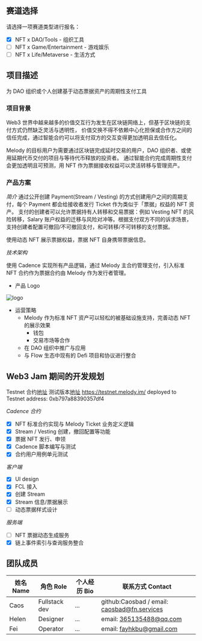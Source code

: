 # <Melody>


## 赛道选择

请选择一项赛道类型进行报名：

- [x] NFT x DAO/Tools - 组织工具
- [ ] NFT x Game/Entertainment - 游戏娱乐
- [ ] NFT x Life/Metaverse - 生活方式

## 项目描述

为 DAO 组织或个人创建基于动态票据资产的周期性支付工具

### 项目背景

Web3 世界中越来越多的价值交互行为发生在区块链网络上，但基于区块链的支付方式仍然缺乏灵活与透明性，
价值交换不得不依赖中心化担保或合作方之间的信任完成，通过智能合约可以将支付双方的交互变得更加透明且去信任化。

Melody 的目标用户为需要通过区块链完成延时交易的用户，DAO 组织者、或使用延期代币交付的项目与等待代币释放的投资者。
通过智能合约完成周期性支付会更加透明且可预测，用 NFT 作为票据接收权益可以灵活转移与管理资产。

### 产品方案

_简介_
通过公开创建 Payment(Stream / Vesting) 的方式创建用户之间的周期支付，每个 Payment 都会给接收者发行 Ticket 作为类似于「票据」权益的 NFT 资产。
支付的创建者可以允许票据持有人转移和交易票据：例如 Vesting NFT 的风险转移，Salary 账户权益的迁移与风险对冲等。根据支付双方不同的诉求场景，支持创建者配置可撤回/不可撤回支付，和可转移/不可转移的支付票据。

使用动态 NFT 展示票据权益，票据 NFT 自身携带票据信息。

_技术架构_

使用 Cadence 实现所有产品逻辑，通过 Melody 主合约管理支付，引入标准 NFT 合约作为票据合约由 Melody 作为发行者管理。

- 产品 Logo 

![logo](https://trello.com/1/cards/62dd12a167854020143ccd01/attachments/62f0c3e7b0401e250f0a5199/previews/62f0c3e7b0401e250f0a51df/download/melody-logo.png)

- 运营策略
  - Melody 作为标准 NFT 资产可以轻松的被基础设施支持，完善动态 NFT 的展示效果
    - 钱包
    - 交易市场等合作
  - 在 DAO 组织中推广与应用
  - 与 Flow 生态中现有的 Defi 项目和协议进行整合

## Web3 Jam 期间的开发规划

Testnet 合约[地址](https://flow-view-source.com/testnet/account/0xb797a88390357df4)
测试版本[地址](https://testnet.melody.im/) https://testnet.melody.im/
deployed to Testnet address: 0xb797a88390357df4


_Cadence 合约_

- [x] NFT 标准合约实现与 Melody Ticket 业务定义逻辑
- [x] Stream / Vesting 创建，撤回配置等功能
- [x] 票据 NFT 发行、申领
- [x] Cadence 脚本编写与测试
- [x] 合约用户用例单元测试

_客户端_

- [x] UI design
- [x] FCL 接入
- [x] 创建 Stream
- [x] Stream 信息/票据展示
- [ ] 动态票据样式设计

_服务端_

- [ ] NFT 票据动态生成服务
- [x] 链上事件索引与查询服务整合

## 团队成员

| 姓名 Name | 角色 Role     | 个人经历 Bio | 联系方式 Contact                            |
| --------- | ------------- | ------------ | ------------------------------------------- |
| Caos      | Fullstack dev | ...          | github:Caosbad / email: caosbad@fn.services |
| Helen     | Designer      | ...          | email: 365135488@qq.com                     |
| Fei       | Operator      | ...          | email: fayhkbu@gmail.com                    |
